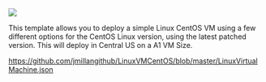 <a href="http://armviz.io/#/?load=https://github.com/jmillangithub/LinuxVMCentOS/blob/master/LinuxVirtualMachine.json" target="_blank">
  <img src="http://armviz.io/visualizebutton.png"/>
</a>



This template allows you to deploy a simple Linux CentOS VM using a few different options for the CentOS Linux version, using the latest patched version. This will deploy in Central US on a A1 VM Size.


https://github.com/jmillangithub/LinuxVMCentOS/blob/master/LinuxVirtualMachine.json
